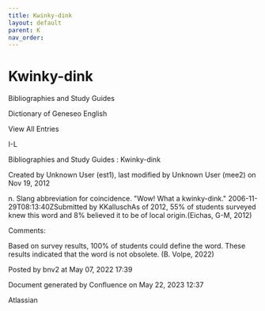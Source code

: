 ```yaml
---
title: Kwinky-dink
layout: default
parent: K
nav_order:
---
```


# Kwinky-dink

Bibliographies and Study Guides

Dictionary of Geneseo English

View All Entries

I-L

Bibliographies and Study Guides : Kwinky-dink

Created by  Unknown User (est1), last modified by  Unknown User (mee2) on Nov 19, 2012

n. Slang abbreviation for coincidence. &quot;Wow! What a kwinky-dink.&quot; 2006-11-29T08:13:40ZSubmitted by KKalluschAs of 2012, 55% of students surveyed knew this word and 8% believed it to be of local origin.(Eichas, G-M, 2012) 

Comments:

Based on survey results, 100% of students could define the word. These results indicated that the word is not obsolete. (B. Volpe, 2022)

Posted by bnv2 at May 07, 2022 17:39

Document generated by Confluence on May 22, 2023 12:37

Atlassian
